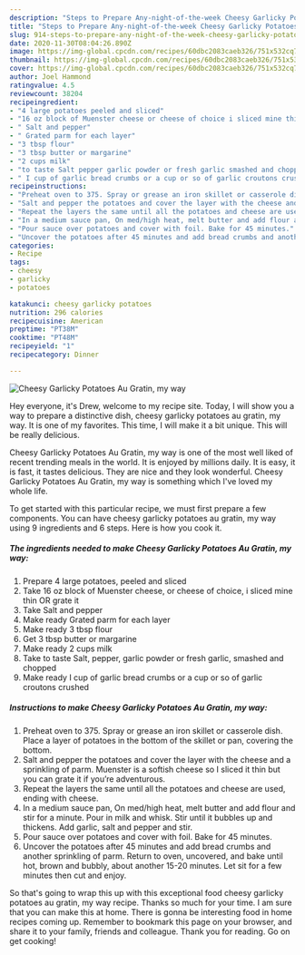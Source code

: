 ```yaml
---
description: "Steps to Prepare Any-night-of-the-week Cheesy Garlicky Potatoes Au Gratin, my way"
title: "Steps to Prepare Any-night-of-the-week Cheesy Garlicky Potatoes Au Gratin, my way"
slug: 914-steps-to-prepare-any-night-of-the-week-cheesy-garlicky-potatoes-au-gratin-my-way
date: 2020-11-30T08:04:26.890Z
image: https://img-global.cpcdn.com/recipes/60dbc2083caeb326/751x532cq70/cheesy-garlicky-potatoes-au-gratin-my-way-recipe-main-photo.jpg
thumbnail: https://img-global.cpcdn.com/recipes/60dbc2083caeb326/751x532cq70/cheesy-garlicky-potatoes-au-gratin-my-way-recipe-main-photo.jpg
cover: https://img-global.cpcdn.com/recipes/60dbc2083caeb326/751x532cq70/cheesy-garlicky-potatoes-au-gratin-my-way-recipe-main-photo.jpg
author: Joel Hammond
ratingvalue: 4.5
reviewcount: 38204
recipeingredient:
- "4 large potatoes peeled and sliced"
- "16 oz block of Muenster cheese or cheese of choice i sliced mine thin OR grate it"
- " Salt and pepper"
- " Grated parm for each layer"
- "3 tbsp flour"
- "3 tbsp butter or margarine"
- "2 cups milk"
- "to taste Salt pepper garlic powder or fresh garlic smashed and chopped"
- " I cup of garlic bread crumbs or a cup or so of garlic croutons crushed"
recipeinstructions:
- "Preheat oven to 375. Spray or grease an iron skillet or casserole dish. Place a layer of potatoes in the bottom of the skillet or pan, covering the bottom."
- "Salt and pepper the potatoes and cover the layer with the cheese and a sprinkling of parm. Muenster is a softish cheese so I sliced it thin but you can grate it if you’re adventurous."
- "Repeat the layers the same until all the potatoes and cheese are used, ending with cheese."
- "In a medium sauce pan, On med/high heat, melt butter and add flour and stir for a minute. Pour in milk and whisk. Stir until it bubbles up and thickens. Add garlic, salt and pepper and stir."
- "Pour sauce over potatoes and cover with foil. Bake for 45 minutes."
- "Uncover the potatoes after 45 minutes and add bread crumbs and another sprinkling of parm. Return to oven, uncovered, and bake until hot, brown and bubbly, about another 15-20 minutes. Let sit for a few minutes then cut and enjoy."
categories:
- Recipe
tags:
- cheesy
- garlicky
- potatoes

katakunci: cheesy garlicky potatoes 
nutrition: 296 calories
recipecuisine: American
preptime: "PT38M"
cooktime: "PT48M"
recipeyield: "1"
recipecategory: Dinner

---
```



![Cheesy Garlicky Potatoes Au Gratin, my way](https://img-global.cpcdn.com/recipes/60dbc2083caeb326/751x532cq70/cheesy-garlicky-potatoes-au-gratin-my-way-recipe-main-photo.jpg)

Hey everyone, it's Drew, welcome to my recipe site. Today, I will show you a way to prepare a distinctive dish, cheesy garlicky potatoes au gratin, my way. It is one of my favorites. This time, I will make it a bit unique. This will be really delicious.



Cheesy Garlicky Potatoes Au Gratin, my way is one of the most well liked of recent trending meals in the world. It is enjoyed by millions daily. It is easy, it is fast, it tastes delicious. They are nice and they look wonderful. Cheesy Garlicky Potatoes Au Gratin, my way is something which I've loved my whole life.


To get started with this particular recipe, we must first prepare a few components. You can have cheesy garlicky potatoes au gratin, my way using 9 ingredients and 6 steps. Here is how you cook it.

<!--inarticleads1-->

##### The ingredients needed to make Cheesy Garlicky Potatoes Au Gratin, my way:

1. Prepare 4 large potatoes, peeled and sliced
1. Take 16 oz block of Muenster cheese, or cheese of choice, i sliced mine thin OR grate it
1. Take  Salt and pepper
1. Make ready  Grated parm for each layer
1. Make ready 3 tbsp flour
1. Get 3 tbsp butter or margarine
1. Make ready 2 cups milk
1. Take to taste Salt, pepper, garlic powder or fresh garlic, smashed and chopped
1. Make ready  I cup of garlic bread crumbs or a cup or so of garlic croutons crushed




<!--inarticleads2-->

##### Instructions to make Cheesy Garlicky Potatoes Au Gratin, my way:

1. Preheat oven to 375. Spray or grease an iron skillet or casserole dish. Place a layer of potatoes in the bottom of the skillet or pan, covering the bottom.
1. Salt and pepper the potatoes and cover the layer with the cheese and a sprinkling of parm. Muenster is a softish cheese so I sliced it thin but you can grate it if you’re adventurous.
1. Repeat the layers the same until all the potatoes and cheese are used, ending with cheese.
1. In a medium sauce pan, On med/high heat, melt butter and add flour and stir for a minute. Pour in milk and whisk. Stir until it bubbles up and thickens. Add garlic, salt and pepper and stir.
1. Pour sauce over potatoes and cover with foil. Bake for 45 minutes.
1. Uncover the potatoes after 45 minutes and add bread crumbs and another sprinkling of parm. Return to oven, uncovered, and bake until hot, brown and bubbly, about another 15-20 minutes. Let sit for a few minutes then cut and enjoy.




So that's going to wrap this up with this exceptional food cheesy garlicky potatoes au gratin, my way recipe. Thanks so much for your time. I am sure that you can make this at home. There is gonna be interesting food in home recipes coming up. Remember to bookmark this page on your browser, and share it to your family, friends and colleague. Thank you for reading. Go on get cooking!
